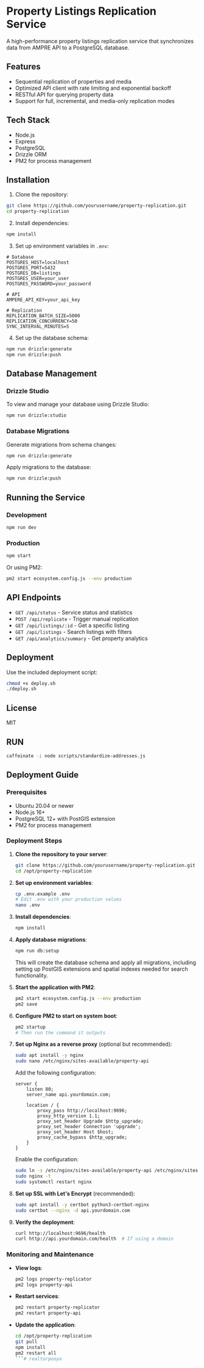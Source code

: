 # Property Listings Replication Service

A high-performance property listings replication service that synchronizes data from AMPRE API to a PostgreSQL database.

## Features

- Sequential replication of properties and media
- Optimized API client with rate limiting and exponential backoff
- RESTful API for querying property data
- Support for full, incremental, and media-only replication modes

## Tech Stack

- Node.js
- Express
- PostgreSQL
- Drizzle ORM
- PM2 for process management

## Installation

1. Clone the repository:
```bash
git clone https://github.com/yourusername/property-replication.git
cd property-replication
```

2. Install dependencies:
```bash
npm install
```

3. Set up environment variables in `.env`:
```
# Database
POSTGRES_HOST=localhost
POSTGRES_PORT=5432
POSTGRES_DB=listings
POSTGRES_USER=your_user
POSTGRES_PASSWORD=your_password

# API
AMPERE_API_KEY=your_api_key

# Replication
REPLICATION_BATCH_SIZE=5000
REPLICATION_CONCURRENCY=50
SYNC_INTERVAL_MINUTES=5
```

4. Set up the database schema:
```bash
npm run drizzle:generate
npm run drizzle:push
```

## Database Management

### Drizzle Studio

To view and manage your database using Drizzle Studio:

```bash
npm run drizzle:studio
```

### Database Migrations

Generate migrations from schema changes:
```bash
npm run drizzle:generate
```

Apply migrations to the database:
```bash
npm run drizzle:push
```

## Running the Service

### Development

```bash
npm run dev
```

### Production

```bash
npm start
```

Or using PM2:

```bash
pm2 start ecosystem.config.js --env production
```

## API Endpoints

- `GET /api/status` - Service status and statistics
- `POST /api/replicate` - Trigger manual replication
- `GET /api/listings/:id` - Get a specific listing
- `GET /api/listings` - Search listings with filters
- `GET /api/analytics/summary` - Get property analytics

## Deployment

Use the included deployment script:

```bash
chmod +x deploy.sh
./deploy.sh
```

## License

MIT 

## RUN
```bash
caffeinate -i node scripts/standardize-addresses.js
```

## Deployment Guide

### Prerequisites

- Ubuntu 20.04 or newer
- Node.js 16+ 
- PostgreSQL 12+ with PostGIS extension
- PM2 for process management

### Deployment Steps

1. **Clone the repository to your server**:
   ```bash
   git clone https://github.com/yourusername/property-replication.git /opt/property-replication
   cd /opt/property-replication
   ```

2. **Set up environment variables**:
   ```bash
   cp .env.example .env
   # Edit .env with your production values
   nano .env
   ```

3. **Install dependencies**:
   ```bash
   npm install
   ```

4. **Apply database migrations**:
   ```bash
   npm run db:setup
   ```
   This will create the database schema and apply all migrations, including setting up PostGIS extensions and spatial indexes needed for search functionality.

5. **Start the application with PM2**:
   ```bash
   pm2 start ecosystem.config.js --env production
   pm2 save
   ```

6. **Configure PM2 to start on system boot**:
   ```bash
   pm2 startup
   # Then run the command it outputs
   ```

7. **Set up Nginx as a reverse proxy** (optional but recommended):
   ```bash
   sudo apt install -y nginx
   sudo nano /etc/nginx/sites-available/property-api
   ```

   Add the following configuration:
   ```
   server {
       listen 80;
       server_name api.yourdomain.com;

       location / {
           proxy_pass http://localhost:9696;
           proxy_http_version 1.1;
           proxy_set_header Upgrade $http_upgrade;
           proxy_set_header Connection 'upgrade';
           proxy_set_header Host $host;
           proxy_cache_bypass $http_upgrade;
       }
   }
   ```

   Enable the configuration:
   ```bash
   sudo ln -s /etc/nginx/sites-available/property-api /etc/nginx/sites-enabled/
   sudo nginx -t
   sudo systemctl restart nginx
   ```

8. **Set up SSL with Let's Encrypt** (recommended):
   ```bash
   sudo apt install -y certbot python3-certbot-nginx
   sudo certbot --nginx -d api.yourdomain.com
   ```

9. **Verify the deployment**:
   ```bash
   curl http://localhost:9696/health
   curl http://api.yourdomain.com/health  # If using a domain
   ```

### Monitoring and Maintenance

- **View logs**:
  ```bash
  pm2 logs property-replicator
  pm2 logs property-api
  ```

- **Restart services**:
  ```bash
  pm2 restart property-replicator
  pm2 restart property-api
  ```

- **Update the application**:
  ```bash
  cd /opt/property-replication
  git pull
  npm install
  pm2 restart all
  ```# realtorpooya
